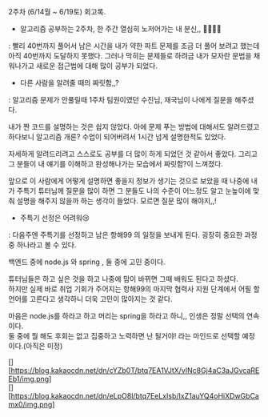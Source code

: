 2주차 (6/14월 ~ 6/19토) 회고록.

 

- 알고리즘 공부하는 2주차, 한 주간 열심히 노저어가는 내 분신,, 🌊🚣‍♀️🌊

:  빨리 40번까지 풀어서 남은 시간을 내가 약한 파트 문제를 조금 더 풀어 보려고 했는데 아직 40번까지 도달하지 못했다. 그러나 막히는 문제들로 하려금 내가 모자란 문법을 채워나가고 새로운 접근법에 대해 많이 공부가 되었다.

 

- 다른 사람을 알려줄 때의 짜릿함,,?

: 알고리즘 문제가 안풀릴때 1주차 팀원이였던 수진님, 재국님이 나에게 질문을 해주셨다.

내가 짠 코드를 설명하는 것은 쉽지 않았다. 아에 문제 푸는 방법에 대해서도 알려드렸고 하다보니 알고리즘 개론? 수업이 되어버려서 1시간 넘게 설명한적도 있었다.

  자세하게 알려드리려고 스스로도 공부를 더 많이 하게 되었던 것 같아서 좋았다. 그리고 그 분들이 내 얘기를 이해하고 완성해나가는 모습에서 짜릿함?이 느껴졌다.

  앞으로 이 사람에게 어떻게 설명하면 좋을지 정보가 생기는 것으로 보았을 때 나중에 내가 주특기 튜터님께 질문을 많이 하면 그 분들도 나의 수준이 어느정도 알고 눈높이에 맞춰 설명을 해주지 않을까 하는 생각이 들었다. 모르면 질문 많이 해야지,,!

 

- 주특기 선정은 어려워😢

:  다음주엔 주특기를 선정하고 남은 항해99 의 일정을 보내게 된다. 굉장히 중요한 과정 중 하나라고 볼 수 있다.  

  백엔드 중에 node.js 와 spring , 둘 중에 고민 중이다.  

  튜터님들은 하고 싶은 것을 하고 나중에 맘이 바뀌면 그때 배워도 된다고 하셨다.  
  하지만 실제 바로 취업 기회가 주어지는 항해99의 마지막 협력사 지원 단계에서 어필 할 언어를 고른다고 생각하니 더욱 고민이 많아지는 것 같다.  

  마음은 node.js를 하라고 하고 머리는 spring을 하라고 하니,, 인생은 정말 선택의 연속이다.   
  둘 중에 뭘 해도 후회는 없고 집중하고 노력하면 난 될거야! 라는 마인드로 선택할 예정이다.(아직은 미정)  
  
  [][https://blog.kakaocdn.net/dn/cYZb0T/btq7EA1VJtX/vINc8Gj4aC3aJGvcaREEb1/img.png]  
  [][https://blog.kakaocdn.net/dn/eLpO8l/btq7EeLxIsb/IxZ1auYQ4oHiXDwGbCamx0/img.png]
